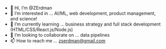 - 👋 Hi, I’m @ZErdman
- 👀 I’m interested in ... AI/ML, web development, product management, and science!
- 🌱 I’m currently learning ... business strategy and full stack development (HTML/CSS/React.js/Node.js)
- 💞️ I’m looking to collaborate on ... data pipelines
- 📫 How to reach me ... zserdman@gmail.com

<!---
ZErdman/ZErdman is a ✨ special ✨ repository because its `README.md` (this file) appears on your GitHub profile.
You can click the Preview link to take a look at your changes.
--->
